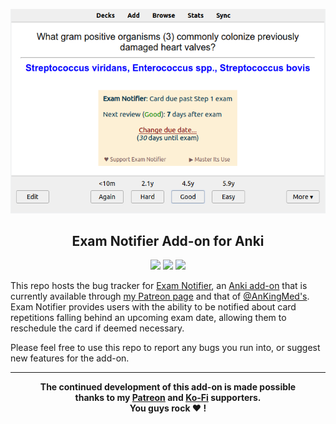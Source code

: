 <p align="center"><img src="screenshots/notification.png"></p>

<h2 align="center">Exam Notifier Add-on for Anki</h2>

<p align="center">
<a title="Buy me a coffee :)" href="https://ko-fi.com/X8X0L4YV"><img src="https://img.shields.io/badge/ko--fi-contribute-%23579ebd.svg"></a>
<a title="Support me on Patreon :D" href="https://www.patreon.com/bePatron?u=7522179"><img src="https://img.shields.io/badge/patreon-support-%23f96854.svg"></a>
<a title="Follow me on Twitter" href="https://twitter.com/intent/user?screen_name=glutanimate"><img src="https://img.shields.io/twitter/follow/glutanimate.svg"></a>
</p>

This repo hosts the bug tracker for [Exam Notifier](https://www.patreon.com/glutanimate/posts?tag=ExamNotifier), an [Anki add-on](https://apps.ankiweb.net) that is currently available through [my Patreon page](https://www.patreon.com/glutanimate) and that of [@AnKingMed's](https://www.patreon.com/ankingmed). Exam Notifier provides users with the ability to be notified about card repetitions falling behind an upcoming exam date, allowing them to reschedule the card if deemed necessary.

Please feel free to use this repo to report any bugs you run into, or suggest new features for the add-on.

----

<b>
<div align="center">The continued development of this add-on is made possible <br>thanks to my <a href="https://www.patreon.com/glutanimate">Patreon</a> and <a href="https://ko-fi.com/X8X0L4YV">Ko-Fi</a> supporters.
<br>You guys rock ❤️ !</div>
</b>